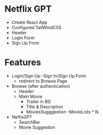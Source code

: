 # Netflix GPT

- Create React App
- Configured TailWindCSS
- Header
- Login Form
- Sign Up Form

# Features

- Login/Sign Up
  -Sign In/Sign Up Form
  - redirect to Browse Page
- Browse (after authentication)
  - Header
  - Main Movie
    - Trailer in BG
    - Title & Description
    - MoviesSugggestion
      -MovieLists \* N
- NeflixGPT
  - SearchBar
  - Movie Suggestion
